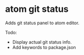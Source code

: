 # atom git status

Adds git status panel to atom editor.

Todo:
* Display actual git status info.
* Add keywords to package.json
